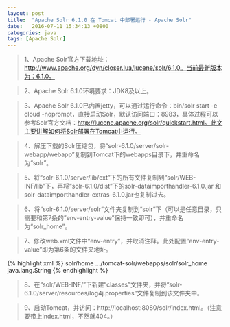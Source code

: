 ```yaml
---
layout: post
title:  "Apache Solr 6.1.0 在 Tomcat 中部署运行 - Apache Solr"
date:   2016-07-11 15:34:13 +0800
categories: java
tags: [Apache Solr]
---
```

> 1、Apache Solr官方下载地址：http://www.apache.org/dyn/closer.lua/lucene/solr/6.1.0。当前最新版本为：6.1.0。

> 2、Apache Solr 6.1.0环境要求：JDK8及以上。

> 3、Apache Solr 6.1.0已内置jetty，可以通过运行命令：bin/solr start -e cloud -noprompt，直接启动Solr，默认访问端口：8983，具体过程可以参考Solr官方文档：http://lucene.apache.org/solr/quickstart.html。此文主要讲解如何将Solr部署在Tomcat中运行。

> 4、解压下载的Solr压缩包，将“solr-6.1.0/server/solr-webapp/webapp”复制到Tomcat下的webapps目录下，并重命名为“solr”。

> 5、将“solr-6.1.0/server/lib/ext”下的所有文件复制到“solr/WEB-INF/lib”下，再将“solr-6.1.0/dist”下的solr-dataimporthandler-6.1.0.jar 和 solr-dataimporthandler-extras-6.1.0.jar也复制过去。

> 6、将“solr-6.1.0/server/solr”文件夹复制到“solr”下（可以是任意目录，只需要和第7条的”env-entry-value”保持一致即可），并重命名为“solr_home”。

> 7、修改web.xml文件中“env-entry”，并取消注释。此处配置”env-entry-value”即为第6条的文件夹地址。

{% highlight xml %}
<env-entry>
   <env-entry-name>solr/home</env-entry-name>
   <env-entry-value>.../tomcat-solr/webapps/solr/solr_home</env-entry-value>
   <env-entry-type>java.lang.String</env-entry-type>
</env-entry>
{% endhighlight %}

> 8、在“solr/WEB-INF/”下新建“classes”文件夹，并将“solr-6.1.0/server/resources/log4j.properties”文件复制到该文件夹中。

> 9、启动Tomcat，并访问：http://localhost:8080/solr/index.html。（注意要带上index.html，不然就404。）
